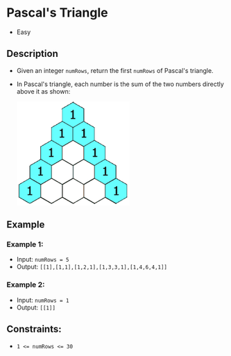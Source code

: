 # Pascal's Triangle
- Easy

## Description
- Given an integer `numRows`, return the first `numRows` of Pascal's triangle.

- In Pascal's triangle, each number is the sum of the two numbers directly above it as shown:

    ![](./images/PascalTriangleAnimated2.gif)

## Example
### Example 1:

- Input: `numRows = 5`
- Output: `[[1],[1,1],[1,2,1],[1,3,3,1],[1,4,6,4,1]]`

### Example 2:

- Input: `numRows = 1`
- Output: `[[1]]`

## Constraints:
- `1 <= numRows <= 30`